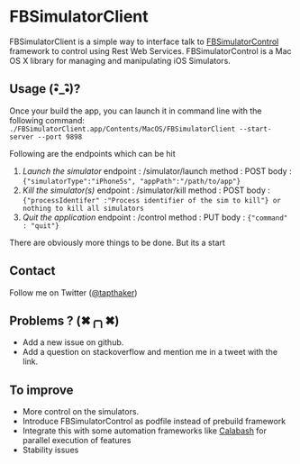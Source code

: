# FBSimulatorClient
FBSimulatorClient is a simple way to interface talk to [FBSimulatorControl](https://github.com/facebook/FBSimulatorControl) framework to control  using Rest Web Services.
FBSimulatorControl is a Mac OS X library for managing and manipulating iOS Simulators.

## Usage (•ิ_•ิ)?

Once your build the app, you can launch it in command line with the following command:
`./FBSimulatorClient.app/Contents/MacOS/FBSimulatorClient --start-server --port 9898`

Following are the endpoints which can be hit 

1. *Launch the simulator*
endpoint : /simulator/launch
method   : POST
body     : `{"simulatorType":"iPhone5s", "appPath":"/path/to/app"}`
2. *Kill the simulator(s)*
endpoint : /simulator/kill
method   : POST
body     : `{"processIdentifer" :"Process identifier of the sim to kill"} or nothing to kill all simulators`
3. *Quit the application*
endpoint : /control
method   : PUT
body     : `{"command" : "quit"}`

There are obviously more things to be done. But its a start 

## Contact

Follow me on Twitter ([@tapthaker](https://twitter.com/tapthaker))

## Problems ? (✖╭╮✖)

* Add a new issue on github.
* Add a question on stackoverflow and mention me in a tweet with the link.

## To improve

* More control on the simulators. 
* Introduce FBSimulatorControl as podfile instead of prebuild framework
* Integrate this with some automation frameworks like [Calabash](http://calaba.sh/) for parallel execution of features
* Stability issues

